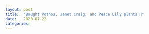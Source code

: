 ```yaml
---
layout: post
title:  "Bought Pothos, Janet Craig, and Peace Lily plants 🌱"
date:   2020-07-22 
categories: 
---
```


